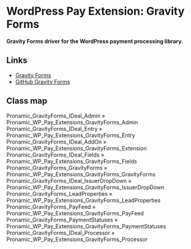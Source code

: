 # WordPress Pay Extension: Gravity Forms

**Gravity Forms driver for the WordPress payment processing library.**

## Links

*	[Gravity Forms](http://www.gravityforms.com/)
*	[GitHub Gravity Forms](https://github.com/gravityforms/gravityforms)

## Class map

Pronamic_GravityForms_IDeal_Admin	»	Pronamic_WP_Pay_Extensions_GravityForms_Admin
Pronamic_GravityForms_IDeal_Entry	»	Pronamic_WP_Pay_Extensions_GravityForms_Entry
Pronamic_GravityForms_IDeal_AddOn	»	Pronamic_WP_Pay_Extensions_GravityForms_Extension
Pronamic_GravityForms_IDeal_Fields	»	Pronamic_WP_Pay_Extensions_GravityForms_Fields
Pronamic_GravityForms_GravityForms	»	Pronamic_WP_Pay_Extensions_GravityForms_GravityForms
Pronamic_GravityForms_IDeal_IssuerDropDown	»	Pronamic_WP_Pay_Extensions_GravityForms_IssuerDropDown
Pronamic_GravityForms_LeadProperties	»	Pronamic_WP_Pay_Extensions_GravityForms_LeadProperties
Pronamic_GravityForms_PayFeed	»	Pronamic_WP_Pay_Extensions_GravityForms_PayFeed
Pronamic_GravityForms_PaymentStatuses	»	Pronamic_WP_Pay_Extensions_GravityForms_PaymentStatuses
Pronamic_GravityForms_IDeal_Processor	»	Pronamic_WP_Pay_Extensions_GravityForms_Processor
